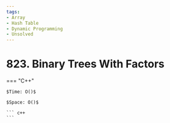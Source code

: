 ```yaml
---
tags:
- Array
- Hash Table
- Dynamic Programming
- Unsolved
---
```



# 823. Binary Trees With Factors

=== "C++"

    $Time: O()$

    $Space: O()$

    ``` c++
    ```